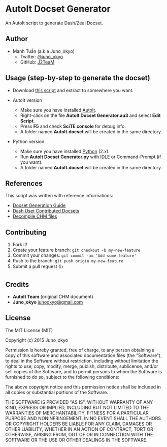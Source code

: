 # AutoIt Docset Generator

An AutoIt script to generate Dash/Zeal Docset.

## Author

- Mạnh Tuấn (a.k.a Juno_okyo)
	+ Twitter: [@juno_okyo](https://twitter.com/juno_okyo)
	+ GitHub: [J2TeaM](https://github.com/J2TeaM)

## Usage (step-by-step to generate the docset)

- Download [this script](https://github.com/J2TeaM/AutoIt-Docset-Generator/archive/master.zip) and extract to somewhere you want.

* AutoIt version
	- Make sure you have installed [AutoIt](https://www.autoitscript.com/site/autoit/downloads/).
	- Right-click on the file **AutoIt Docset Generator.au3** and select **Edit Script**.
	- Press **F5** and check **SciTE console** for debug info.
	- A folder named **AutoIt.docset** will be created in the same directory.

* Python version
	- Make sure you have installed [Python](https://www.python.org/) (2.x).
	- Run **AutoIt Docset Generator.py** with IDLE or Command-Prompt (if you want).
	- A folder named **AutoIt.docset** will be created in the same directory.

## References

This script was written with reference informations:
- [Docset Generation Guide](https://kapeli.com/docsets#dashDocset)
- [Dash User Contributed Docsets](https://github.com/Kapeli/Dash-User-Contributions#dash-user-contributed-docsets)
- [Decompile CHM files](https://msdn.microsoft.com/en-us/library/windows/desktop/ms524370(v=vs.85).aspx)

## Contributing

1. Fork it!
2. Create your feature branch: `git checkout -b my-new-feature`
3. Commit your changes: `git commit -am 'Add some feature'`
4. Push to the branch: `git push origin my-new-feature`
5. Submit a pull request :+1:

## Credits

- **AutoIt Team** (original CHM document)
- **Juno_okyo** <junookyo@gmail.com>

## License

The MIT License (MIT)

Copyright (c) 2015 Juno_okyo

Permission is hereby granted, free of charge, to any person obtaining a copy
of this software and associated documentation files (the "Software"), to deal
in the Software without restriction, including without limitation the rights
to use, copy, modify, merge, publish, distribute, sublicense, and/or sell
copies of the Software, and to permit persons to whom the Software is
furnished to do so, subject to the following conditions:

The above copyright notice and this permission notice shall be included in all
copies or substantial portions of the Software.

THE SOFTWARE IS PROVIDED "AS IS", WITHOUT WARRANTY OF ANY KIND, EXPRESS OR
IMPLIED, INCLUDING BUT NOT LIMITED TO THE WARRANTIES OF MERCHANTABILITY,
FITNESS FOR A PARTICULAR PURPOSE AND NONINFRINGEMENT. IN NO EVENT SHALL THE
AUTHORS OR COPYRIGHT HOLDERS BE LIABLE FOR ANY CLAIM, DAMAGES OR OTHER
LIABILITY, WHETHER IN AN ACTION OF CONTRACT, TORT OR OTHERWISE, ARISING FROM,
OUT OF OR IN CONNECTION WITH THE SOFTWARE OR THE USE OR OTHER DEALINGS IN THE
SOFTWARE.